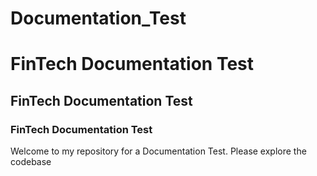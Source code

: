 # Documentation_Test
# FinTech Documentation Test
## FinTech Documentation Test
### FinTech Documentation Test

Welcome to my repository for a Documentation Test. Please explore the codebase